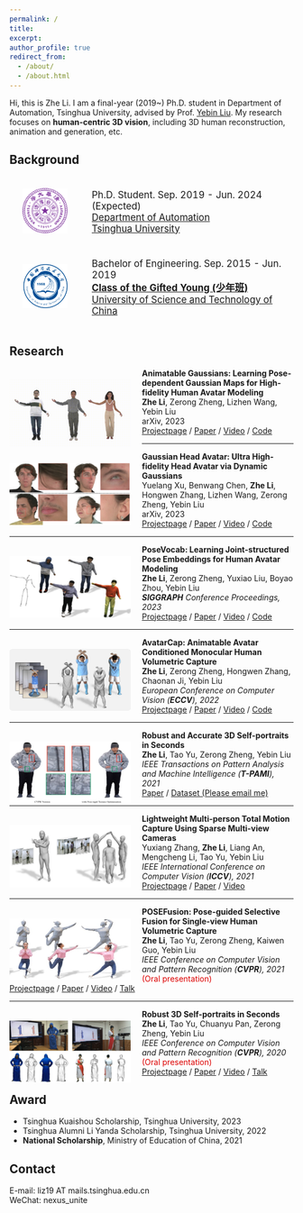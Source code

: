 ```yaml
---
permalink: /
title: 
excerpt: 
author_profile: true
redirect_from: 
  - /about/
  - /about.html
---
```


Hi, this is Zhe Li. I am a final-year (2019~) Ph.D. student in Department of Automation, Tsinghua University, advised by Prof. [Yebin Liu](http://www.liuyebin.com/).
My research focuses on **human-centric 3D vision**, including 3D human reconstruction, animation and generation, etc.


## Background

<div>
<table style="width:100%;border:none;border-spacing:0px;border-collapse:separate;margin-right:auto;margin-left:auto;font-size: larger">
<tr>
<td style="padding:20px;width:25%;vertical-align:middle;border:none" align="center">
<img width="80" src="../images/tsinghua.png"/> 
</td>
<td style="padding:20px;width:75%;vertical-align:middle;border: none" align="left">
Ph.D. Student. Sep. 2019 - Jun. 2024 (Expected)<br>
<a href="http://www.au.tsinghua.edu.cn/">Department of Automation</a><br>
<a href="https://www.tsinghua.edu.cn/en/index.html">Tsinghua University</a><br>
</td>
</tr>
<tr>
<td style="padding:20px;width:25%;vertical-align:middle;border:none" align="center">
<img width="80" src="../images/ustc.png"/> 
</td>
<td style="padding:20px;width:75%;vertical-align:middle;border: none" align="left">
Bachelor of Engineering. Sep. 2015 - Jun. 2019<br>
<a href="https://sgy.ustc.edu.cn/"><b>Class of the Gifted Young (少年班)</b></a><br>
<a href="http://en.ustc.edu.cn/">University of Science and Technology of China</a><br>
</td>
</tr>
</table>    
</div>


## Research

<img align="left" width="215" src="../images/ani_gaussians.gif" style="padding-right:20px; padding-top:20px"/>

<b>Animatable Gaussians: Learning Pose-dependent Gaussian Maps for High-fidelity Human Avatar Modeling</b><br>
<b>Zhe Li</b>, Zerong Zheng, Lizhen Wang, Yebin Liu<br>
arXiv, 2023<br>
[<i class="fas fa-fw fa-globe"></i>Projectpage](https://animatable-gaussians.github.io/) /
[<i class="fas fa-fw fa-file-pdf"></i>Paper](https://arxiv.org/pdf/2311.16096.pdf) /
[<i class="fas fa-fw fa-video"></i>Video](https://www.youtube.com/watch?v=kOmZxD0HxZI) /
[<i class="fab fa-fw fa-github fa-github"></i>Code](https://github.com/lizhe00/AnimatableGaussians)<br>

---

<img align="left" width="215" height="110" src="../images/gaussianhead.jpg" style="padding-right:20px; padding-top:20px"/>

<b>Gaussian Head Avatar: Ultra High-fidelity Head Avatar via Dynamic Gaussians</b><br>
Yuelang Xu, Benwang Chen, <b>Zhe Li</b>, Hongwen Zhang, Lizhen Wang, Zerong Zheng, Yebin Liu<br>
arXiv, 2023<br>
[<i class="fas fa-fw fa-globe"></i>Projectpage](https://yuelangx.github.io/gaussianheadavatar/) /
[<i class="fas fa-fw fa-file-pdf"></i>Paper](https://arxiv.org/abs/2312.03029.pdf) /
[<i class="fas fa-fw fa-video"></i>Video](https://www.youtube.com/watch?v=kvrrI3EoM5g) /
[<i class="fab fa-fw fa-github fa-github"></i>Code](https://github.com/YuelangX/Gaussian-Head-Avatar)<br>

---

<img align="left" width="215" height="110" src="../images/sig23_posevocab.jpg" style="padding-right:20px; padding-top:20px"/>

<b>PoseVocab: Learning Joint-structured Pose Embeddings for Human Avatar Modeling</b><br>
<b>Zhe Li</b>, Zerong Zheng, Yuxiao Liu, Boyao Zhou, Yebin Liu<br>
<i><b>SIGGRAPH</b> Conference Proceedings, 2023</i><br>
[<i class="fas fa-fw fa-globe"></i>Projectpage](https://lizhe00.github.io/projects/posevocab) /
[<i class="fas fa-fw fa-file-pdf"></i>Paper](https://arxiv.org/pdf/2304.13006.pdf) /
[<i class="fas fa-fw fa-video"></i>Video](https://youtu.be/L-kg74A6yNc) /
[<i class="fab fa-fw fa-github fa-github"></i>Code](https://github.com/lizhe00/PoseVocab)<br>

---

<img align="left" width="215" height="110" src="../images/eccv22_avatarcap.jpg" style="padding-right:20px; padding-top:20px"/>

<b>AvatarCap: Animatable Avatar Conditioned Monocular Human Volumetric Capture</b><br>
<b>Zhe Li</b>, Zerong Zheng, Hongwen Zhang, Chaonan Ji, Yebin Liu<br>
<i>European Conference on Computer Vision (<b>ECCV</b>), 2022</i><br>
[<i class="fas fa-fw fa-globe"></i>Projectpage](http://www.liuyebin.com/avatarcap/avatarcap.html) /
[<i class="fas fa-fw fa-file-pdf"></i>Paper](https://arxiv.org/pdf/2207.02031.pdf) /
[<i class="fas fa-fw fa-video"></i>Video](http://www.liuyebin.com/avatarcap/assets/supp_video.mp4) /
[<i class="fab fa-fw fa-github fa-github"></i>Code](https://github.com/lizhe00/AvatarCap)<br>

---

<img align="left" width="215" height="110" src="../images/tpami21_portrait.jpg" style="padding-right:20px; padding-top:20px"/>

<b>Robust and Accurate 3D Self-portraits in Seconds</b><br>
<b>Zhe Li</b>, Tao Yu, Zerong Zheng, Yebin Liu<br>
<i>IEEE Transactions on Pattern Analysis and Machine Intelligence (<b>T-PAMI</b>), 2021</i><br>
[<i class="fas fa-fw fa-file-pdf"></i>Paper](https://ieeexplore.ieee.org/document/9540284/) /
[<i class="fas fa-fw fa-database"></i>Dataset (Please email me)](mailto:liz19@mails.tsinghua.edu.cn)<br>

---

<img align="left" width="215" height="110" src="../images/iccv21_lwtotalcap.jpg" style="padding-right:20px; padding-top:20px"/>

<b>Lightweight Multi-person Total Motion Capture Using Sparse Multi-view Cameras</b><br>
Yuxiang Zhang, <b>Zhe Li</b>, Liang An, Mengcheng Li, Tao Yu, Yebin Liu<br>
<i>IEEE International Conference on Computer Vision (<b>ICCV</b>), 2021</i><br>
[<i class="fas fa-fw fa-globe"></i>Projectpage](http://www.liuyebin.com/lwtotalcap/lwtotalcap.html) /
[<i class="fas fa-fw fa-file-pdf"></i>Paper](https://arxiv.org/pdf/2108.10378.pdf) /
[<i class="fas fa-fw fa-video"></i>Video](http://www.liuyebin.com/lwtotalcap/assets/video.mp4)<br>

---

<img align="left" width="215" height="110" src="../images/cvpr21_posefusion.jpg" style="padding-right:20px; padding-top:20px"/>

<b>POSEFusion: Pose-guided Selective Fusion for Single-view Human Volumetric Capture</b><br>
<b>Zhe Li</b>, Tao Yu, Zerong Zheng, Kaiwen Guo, Yebin Liu<br>
<i>IEEE Conference on Computer Vision and Pattern Recognition (<b>CVPR</b>), 2021</i>  <font color="#dd0000">(Oral presentation)</font><br>
[<i class="fas fa-fw fa-globe"></i>Projectpage](http://www.liuyebin.com/posefusion/posefusion.html) /
[<i class="fas fa-fw fa-file-pdf"></i>Paper](https://arxiv.org/pdf/2103.15331.pdf) /
[<i class="fas fa-fw fa-video"></i>Video](http://www.liuyebin.com/posefusion/assets/supp_video.mp4) /
[<i class="fas fa-fw fa-video"></i>Talk](https://youtu.be/34jrPLkiPrw)<br>

---

<img align="left" width="215" height="110" src="../images/cvpr20_portrait.jpg" style="padding-right:20px; padding-top:20px"/>

<b>Robust 3D Self-portraits in Seconds</b><br>
<b>Zhe Li</b>, Tao Yu, Chuanyu Pan, Zerong Zheng, Yebin Liu<br>
<i>IEEE Conference on Computer Vision and Pattern Recognition (<b>CVPR</b>), 2020</i>  <font color="#dd0000">(Oral presentation)</font><br>
[<i class="fas fa-fw fa-globe"></i>Projectpage](http://www.liuyebin.com/portrait/portrait.html) /
[<i class="fas fa-fw fa-file-pdf"></i>Paper](http://openaccess.thecvf.com/content_CVPR_2020/papers/Li_Robust_3D_Self-Portraits_in_Seconds_CVPR_2020_paper.pdf) /
[<i class="fas fa-fw fa-video"></i>Video](http://www.liuyebin.com/portrait/assets/portrait.mp4) /
[<i class="fas fa-fw fa-video"></i>Talk](https://youtu.be/nx-pzk12hLY)<br>

## Award
+ Tsinghua Kuaishou Scholarship, Tsinghua University, 2023
+ Tsinghua Alumni Li Yanda Scholarship, Tsinghua University, 2022
+ <b>National Scholarship</b>, Ministry of Education of China, 2021

## Contact
E-mail: liz19 AT mails.tsinghua.edu.cn<br>
WeChat: nexus_unite
